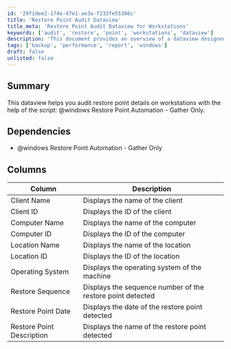 ```yaml
---
id: '29f1dee2-174e-47e1-ae3a-f233fe55386c'
title: 'Restore Point Audit Dataview'
title_meta: 'Restore Point Audit Dataview for Workstations'
keywords: ['audit', 'restore', 'point', 'workstations', 'dataview']
description: 'This document provides an overview of a dataview designed to audit restore point details on workstations using a specific script. It outlines the dependencies, columns included in the dataview, and their descriptions, enabling effective tracking and management of restore points.'
tags: ['backup', 'performance', 'report', 'windows']
draft: false
unlisted: false
---
```


## Summary

This dataview helps you audit restore point details on workstations with the help of the script: @windows Restore Point Automation - Gather Only.

## Dependencies

- @windows Restore Point Automation - Gather Only

## Columns

| Column                   | Description                                               |
|-------------------------|-----------------------------------------------------------|
| Client Name             | Displays the name of the client                           |
| Client ID               | Displays the ID of the client                             |
| Computer Name           | Displays the name of the computer                         |
| Computer ID             | Displays the ID of the computer                           |
| Location Name           | Displays the name of the location                         |
| Location ID             | Displays the ID of the location                           |
| Operating System        | Displays the operating system of the machine              |
| Restore Sequence        | Displays the sequence number of the restore point detected |
| Restore Point Date      | Displays the date of the restore point detected           |
| Restore Point Description| Displays the name of the restore point detected           |
